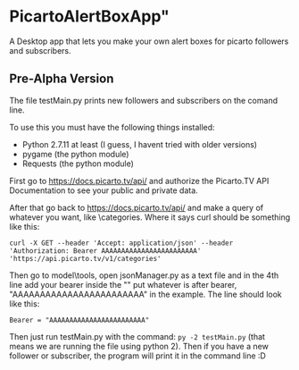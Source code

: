 # PicartoAlertBoxApp" 

A Desktop app that lets you make your own alert boxes for picarto followers and subscribers.

## Pre-Alpha Version

The file testMain.py prints new followers and subscribers on the comand line.

To use this you must have the following things installed:
* Python 2.7.11 at least (I guess, I havent tried with older versions)
* pygame (the python module)
* Requests (the python module)

First go to https://docs.picarto.tv/api/ and authorize the Picarto.TV API Documentation to see your public and private data.

After that go back to https://docs.picarto.tv/api/ and make a query of whatever you want, like \categories. Where it says curl should be something like this:

```
curl -X GET --header 'Accept: application/json' --header 'Authorization: Bearer AAAAAAAAAAAAAAAAAAAAAAAA' 'https://api.picarto.tv/v1/categories'
```

Then go to model\tools, open jsonManager.py as a text file and in the 4th line add your bearer inside the "" put whatever is after bearer, "AAAAAAAAAAAAAAAAAAAAAAAA" in the example. The line should look like this:

```
Bearer = "AAAAAAAAAAAAAAAAAAAAAAAA"
```

Then just run testMain.py with the command: ```py -2 testMain.py``` (that means we are running the file using python 2). Then if you have a new follower or subscriber, the program will print it in the command line :D
